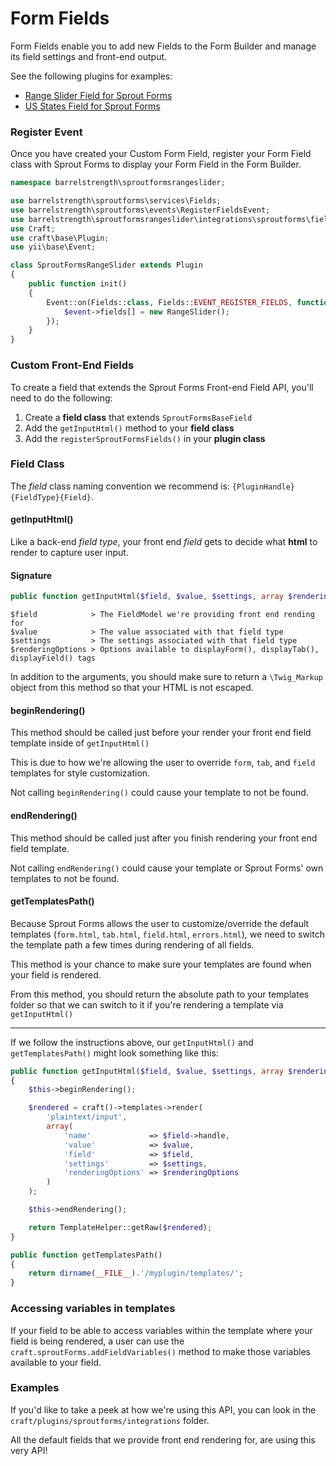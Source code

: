 # Form Fields

Form Fields enable you to add new Fields to the Form Builder and manage its field settings and front-end output.

See the following plugins for examples:

- [Range Slider Field for Sprout Forms](https://github.com/barrelstrength/craft-sprout-forms-range-slider)
- [US States Field for Sprout Forms](https://github.com/barrelstrength/craft-sprout-forms-us-states)

### Register Event

Once you have created your Custom Form Field, register your Form Field class with Sprout Forms to display your Form Field in the Form Builder.

``` php
namespace barrelstrength\sproutformsrangeslider;

use barrelstrength\sproutforms\services\Fields;
use barrelstrength\sproutforms\events\RegisterFieldsEvent;
use barrelstrength\sproutformsrangeslider\integrations\sproutforms\fields\RangeSlider;
use Craft;
use craft\base\Plugin;
use yii\base\Event;

class SproutFormsRangeSlider extends Plugin
{
    public function init()
    {
        Event::on(Fields::class, Fields::EVENT_REGISTER_FIELDS, function(RegisterFieldsEvent $event) {
            $event->fields[] = new RangeSlider();
        });
    }
}
```

### Custom Front-End Fields

To create a field that extends the Sprout Forms Front-end Field API, you'll need to do the following:

1. Create a **field class** that extends `SproutFormsBaseField`
2. Add the `getInputHtml()` method to your **field class**
3. Add the `registerSproutFormsFields()` in your **plugin class**

### Field Class

The _field_ class naming convention we recommend is: `{PluginHandle}{FieldType}{Field}`.

#### getInputHtml()

Like a back-end _field type_, your front end _field_ gets to decide what **html** to render to capture user input.

#### Signature
```php
public function getInputHtml($field, $value, $settings, array $renderingOptions = null)
```

```
$field            > The FieldModel we're providing front end rending for
$value            > The value associated with that field type
$settings         > The settings associated with that field type
$renderingOptions > Options available to displayForm(), displayTab(), displayField() tags
```

In addition to the arguments, you should make sure to return a `\Twig_Markup` object from this method so that your HTML is not escaped.

#### beginRendering()
This method should be called just before your render your front end field template inside of `getInputHtml()`

This is due to how we're allowing the user to override `form`, `tab`, and `field` templates for style customization.

Not calling `beginRendering()` could cause your template to not be found.

#### endRendering()
This method should be called just after you finish rendering your front end field template.

Not calling `endRendering()` could cause your template or Sprout Forms' own templates to not be found.

#### getTemplatesPath()
Because Sprout Forms allows the user to customize/override the default templates (`form.html`, `tab.html`, `field.html`, `errors.html`), we need to switch the template path a few times during rendering of all fields.

This method is your chance to make sure your templates are found when your field is rendered.

From this method, you should return the absolute path to your templates folder so that we can switch to it if you're rendering a template via `getInputHtml()`

---

If we follow the instructions above, our `getInputHtml()` and `getTemplatesPath()` might look something like this:

``` php
public function getInputHtml($field, $value, $settings, array $renderingOptions = null)
{
    $this->beginRendering();

    $rendered = craft()->templates->render(
        'plaintext/input',
        array(
            'name'             => $field->handle,
            'value'            => $value,
            'field'            => $field,
            'settings'         => $settings,
            'renderingOptions' => $renderingOptions
        )
    );

    $this->endRendering();

    return TemplateHelper::getRaw($rendered);
}

public function getTemplatesPath()
{
    return dirname(__FILE__).'/myplugin/templates/';
}
```

### Accessing variables in templates

If your field to be able to access variables within the template where your field is being rendered, a user can use the `craft.sproutForms.addFieldVariables()` method to make those variables available to your field.

### Examples

If you'd like to take a peek at how we're using this API, you can look in the `craft/plugins/sproutforms/integrations` folder.

All the default fields that we provide front end rendering for, are using this very API!

